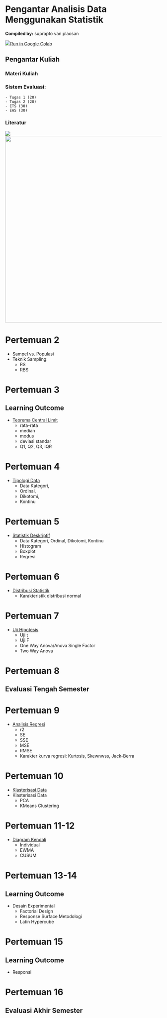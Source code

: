 # Pengantar Analisis Data Menggunakan Statistik

**Compiled by:** suprapto van plaosan

<td><a target="_blank" href="https://colab.research.google.com/github/LearningBox-Suprapto/PengantarMetodeStatistik/blob/master/00_PMS.ipynb"><img src="https://www.tensorflow.org/images/colab_logo_32px.png" />Run in Google Colab</a></td>

## Pengantar Kuliah

### Materi Kuliah
    
### Sistem Evaluasi:
    - Tugas 1 (20)
    - Tugas 2 (20)
    - ETS (30)
    - EAS (30)
    
### Literatur

<img src = 'https://images-na.ssl-images-amazon.com/images/I/41w6BAMUQlL._SX387_BO1,204,203,200_.jpg'>

<img src='https://cf.shopee.co.id/file/2011e8a03b7ceecb8b1ada981fac0cca' width=600>

# Pertemuan 2
- <a href='http://htmlpreview.github.io/?https://github.com/LearningBox-Suprapto/PengantarMetodeStatistik/blob/master/2_sample_populasi.html'>Sampel vs. Populasi</a>
- Teknik Sampling:
    - RS
    - RBS

# Pertemuan 3

## Learning Outcome
- <a href='http://htmlpreview.github.io/?https://github.com/LearningBox-Suprapto/PengantarMetodeStatistik/blob/master/3_central_limit.html'>Teorema Central Limit</a>
    - rata-rata
    - median
    - modus
    - deviasi standar
    - Q1, Q2, Q3, IQR

# Pertemuan 4

- <a href='http://htmlpreview.github.io/?https://github.com/LearningBox-Suprapto/PengantarMetodeStatistik/blob/master/4_tipologi_data.html'>Tipologi Data</a>
    - Data Kategori, 
    - Ordinal, 
    - Dikotomi, 
    - Kontinu

# Pertemuan 5

- <a href='http://htmlpreview.github.io/?https://github.com/LearningBox-Suprapto/PengantarMetodeStatistik/blob/master/5_statistik_deskriptif.html'>Statistik Deskriptif</a> 
    - Data Kategori, Ordinal, Dikotomi, Kontinu
    - Histogram
    - Boxplot
    - Regresi

# Pertemuan 6

- <a href='http://htmlpreview.github.io/?https://github.com/LearningBox-Suprapto/PengantarMetodeStatistik/blob/master/6_distribusi_normal.html'>Distribusi Statistik</a> 
    - Karakteristik distribusi normal

# Pertemuan 7

- <a href='http://htmlpreview.github.io/?https://github.com/LearningBox-Suprapto/PengantarMetodeStatistik/blob/master/7_uji_hipotesis.html'>Uji Hipotesis</a>  
    - Uji t
    - Uji F
    - One Way Anova/Anova Single Factor 
    - Two Way Anova     

# Pertemuan 8

## Evaluasi Tengah Semester

# Pertemuan 9

- <a href='http://htmlpreview.github.io/?https://github.com/LearningBox-Suprapto/PengantarMetodeStatistik/blob/master/9_regresi_linier.html'>Analisis Regresi</a>
    - r2
    - SE
    - SSE 
    - MSE
    - RMSE
    - Karakter kurva regresi: Kurtosis, Skewnwss, Jack-Berra

# Pertemuan 10

- <a href='http://htmlpreview.github.io/?https://github.com/LearningBox-Suprapto/PengantarMetodeStatistik/blob/master/11_klasterisasi_data.html'>Klasterisasi Data</a>
- Klasterisasi Data 
    - PCA
    - KMeans Clustering

# Pertemuan 11-12

- <a href='http://htmlpreview.github.io/?https://github.com/LearningBox-Suprapto/PengantarMetodeStatistik/blob/master/12_diagram_kendali.html'>Diagram Kendali</a>
    - Individual
    - EWMA
    - CUSUM

# Pertemuan 13-14

## Learning Outcome
- Desain Experimental 
    - Factorial Design
    - Response Surface Metodologi
    - Latin Hypercube

# Pertemuan 15

## Learning Outcome
- Responsi

# Pertemuan 16

## Evaluasi Akhir Semester
